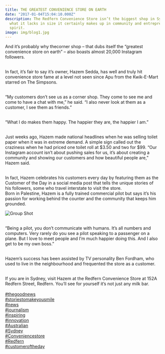 ```yaml
---
title: THE GREATEST CONVENIENCE STORE ON EARTH
date: "2017-01-04T15:04:10.000Z"
description: The Redfern Convenience Store isn’t the biggest shop in Sydney, but
  what it lacks in size it certainly makes up in community and entrepreneurial
  spirit.
image: img/blog1.jpg
---
```

And it’s probably why thecorner shop – that dubs itself the “greatest convenience store on earth” – also boasts almost 20,000 Instagram followers.

\
In fact, it’s fair to say it’s owner, Hazem Sedda, has well and truly hit convenience store fame at a level not seen since Apu from the Kwik-E-Mart starred on The Simpsons.

\
“My customers don’t see us as a corner shop. They come to see me and come to have a chat with me,” he said. “I also never look at them as a customer, I see them as friends.”

\
“What I do makes them happy. The happier they are, the happier I am.”

\
Just weeks ago, Hazem made national headlines when he was selling toilet paper when it was in extreme demand. A simple sign called out the craziness when he had priced one toilet roll at $3.50 and two for $99. “Our Instagram account isn’t about pushing sales for us, it’s about creating a community and showing our customers and how beautiful people are,” Hazem said.

\
In fact, Hazem celebrates his customers every day by featuring them as the Customer of the Day in a social media post that tells the unique stories of his followers, some who travel interstate to visit the store.\
Born in Palestine, Hazem is a fully trained commercial pilot but says it’s his passion for working behind the counter and the community that keeps him grounded.



![Group Shot](img/blog2.jpg "The Redfern Convenience Crew")

\
“Being a pilot, you don’t communicate with humans. It’s all numbers and computers. Very rarely do you see a pilot speaking to a passenger on a plane. But I love to meet people and I’m much happier doing this. And I also get to be my own boss.”

\
Hazem’s success has been assisted by TV personality Ben Fordham, who used to live in the neighbourhood and frequented the store as a customer.

\
If you are in Sydney, visit Hazem at the Redfern Convenience Store at 152A Redfern Street, Redfern. You’ll see for yourself it’s not just any milk bar.\
\
[\#thegoodnews](https://www.instagram.com/explore/tags/thegoodnews/)[\
#storiestomakeyousmile](https://www.instagram.com/explore/tags/storiestomakeyousmile/)\
[\#news](https://www.instagram.com/explore/tags/news/)\
[\#journalism](https://www.instagram.com/explore/tags/journalism/)\
[\#inspiring](https://www.instagram.com/explore/tags/inspiring/)\
[\#innovation](https://www.instagram.com/explore/tags/innovation/)\
[\#Australian](https://www.instagram.com/explore/tags/australian/)\
[\#Sydney](https://www.instagram.com/explore/tags/sydney/)\
[\#Conveniencestore](https://www.instagram.com/explore/tags/conveniencestore/)\
[\#Redfern](https://www.instagram.com/explore/tags/redfern/)\
[\#customeroftheday](https://www.instagram.com/explore/tags/customeroftheday/)